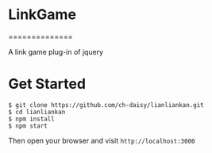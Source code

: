 # LinkGame

==============

A link game plug-in of jquery

# Get Started

    $ git clone https://github.com/ch-daisy/lianliankan.git
    $ cd lianliankan
    $ npm install
	$ npm start

Then open your browser and visit `http://localhost:3000`

